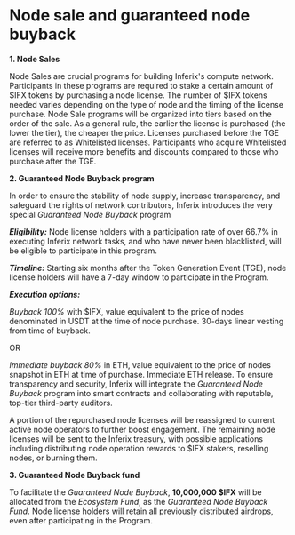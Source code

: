 # Node sale and guaranteed node buyback

**1. Node Sales**

Node Sales are crucial programs for building Inferix's compute network. Participants in these programs are required to stake a certain amount of $IFX tokens by purchasing a node license. The number of $IFX tokens needed varies depending on the type of node and the timing of the license purchase. Node Sale programs will be organized into tiers based on the order of the sale. As a general rule, the earlier the license is purchased (the lower the tier), the cheaper the price. Licenses purchased before the TGE are referred to as Whitelisted licenses. Participants who acquire Whitelisted licenses will receive more benefits and discounts compared to those who purchase after the TGE.

**2. Guaranteed Node Buyback program**

In order to ensure the stability of node supply, increase transparency, and safeguard the rights of network contributors, Inferix introduces the very special _Guaranteed Node Buyback_ program

_**Eligibility:**_ Node license holders with a participation rate of over 66.7% in executing Inferix network tasks, and who have never been blacklisted, will be eligible to participate in this program.

_**Timeline:**_ Starting six months after the Token Generation Event (TGE), node license holders will have a 7-day window to participate in the Program.

_**Execution options:**_

_Buyback 100%_ with $IFX, value equivalent to the price of nodes denominated in USDT at the time of node purchase. 30-days linear vesting from time of buyback.

OR

_Immediate buyback 80%_ in ETH, value equivalent to the price of nodes snapshot in ETH at time of purchase. Immediate ETH release. To ensure transparency and security, Inferix will integrate the _Guaranteed Node Buyback_ program into smart contracts and collaborating with reputable, top-tier third-party auditors.

A portion of the repurchased node licenses will be reassigned to current active node operators to further boost engagement. The remaining node licenses will be sent to the Inferix treasury, with possible applications including distributing node operation rewards to $IFX stakers, reselling nodes, or burning them.

**3. Guaranteed Node Buyback fund**

To facilitate the _Guaranteed Node Buyback_, **10,000,000 $IFX** will be allocated from the _Ecosystem Fund_, as the _Guaranteed Node Buyback Fund_. Node license holders will retain all previously distributed airdrops, even after participating in the Program.

